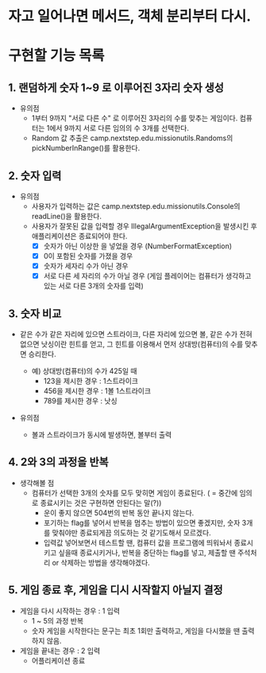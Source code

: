 # 자고 일어나면 메서드, 객체 분리부터 다시.

# 구현할 기능 목록

## 1. 랜덤하게 숫자 1~9 로 이루어진 3자리 숫자 생성

- 유의점
  - 1부터 9까지 "서로 다른 수" 로 이루어진 3자리의 수를 맞추는 게임이다. 컴퓨터는 1에서 9까지 서로 다른 임의의 수 3개를 선택한다.
  - Random 값 추출은 camp.nextstep.edu.missionutils.Randoms의 pickNumberInRange()를 활용한다.

## 2. 숫자 입력

- 유의점
  - 사용자가 입력하는 값은 camp.nextstep.edu.missionutils.Console의 readLine()을 활용한다.
  - 사용자가 잘못된 값을 입력할 경우 IllegalArgumentException을 발생시킨 후 애플리케이션은 종료되어야 한다.
    - [X] 숫자가 아닌 이상한 을 넣었을 경우 (NumberFormatException)
    - [X] 0이 포함된 숫자를 가졌을 경우
    - [X] 숫자가 세자리 수가 아닌 경우
    - [X] 서로 다른 세 자리의 수가 아닐 경우 (게임 플레이어는 컴퓨터가 생각하고 있는 서로 다른 3개의 숫자를 입력)

## 3. 숫자 비교

- 같은 수가 같은 자리에 있으면 스트라이크, 다른 자리에 있으면 볼, 같은 수가 전혀 없으면 낫싱이란 힌트를 얻고, 그 힌트를 이용해서 먼저 상대방(컴퓨터)의 수를 맞추면 승리한다.
  - 예) 상대방(컴퓨터)의 수가 425일 때
    - 123을 제시한 경우 : 1스트라이크
    - 456을 제시한 경우 : 1볼 1스트라이크
    - 789를 제시한 경우 : 낫싱

- 유의점
  - 볼과 스트라이크가 동시에 발생하면, 볼부터 출력

## 4. 2와 3의 과정을 반복

- 생각해볼 점
  - 컴퓨터가 선택한 3개의 숫자를 모두 맞히면 게임이 종료된다. ( = 중간에 임의로 종료시키는 것은 구현하면 안된다는 말(?))
    - 운이 좋지 않으면 504번의 반복 동안 끝나지 않는다.
    - 포기하는 flag를 넣어서 반복을 멈추는 방법이 있으면 좋겠지만, 숫자 3개를 맞춰야만 종료되게끔 의도하는 것 같기도해서 모르겠다.
    - 입력값 넣어보면서 테스트할 땐, 컴퓨터 값을 프로그램에 띄워놔서 종료시키고 싶을때 종료시키거나, 반복을 중단하는 flag를 넣고, 제출할 땐 주석처리 or 삭제하는 방법을 생각해야겠다.

## 5. 게임 종료 후, 게임을 디시 시작할지 아닐지 결정

- 게임을 다시 시작하는 경우 : 1 입력 
  - 1 ~ 5의 과정 반복
  - 숫자 게임을 시작한다는 문구는 최초 1회만 출력하고, 게임을 다시했을 땐 출력하지 않음.
- 게임을 끝내는 경우 : 2 입력
  - 어플리케이션 종료